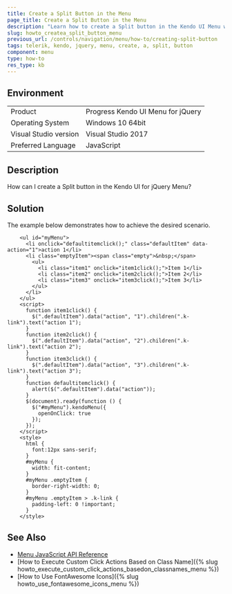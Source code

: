 ```yaml
---
title: Create a Split Button in the Menu
page_title: Create a Split Button in the Menu
description: "Learn how to create a Split button in the Kendo UI Menu widget."
slug: howto_createa_split_button_menu
previous_url: /controls/navigation/menu/how-to/creating-split-button
tags: telerik, kendo, jquery, menu, create, a, split, button
component: menu
type: how-to
res_type: kb
---
```


## Environment

<table>
 <tr>
  <td>Product</td>
  <td>Progress Kendo UI Menu for jQuery</td>
 </tr>
 <tr>
  <td>Operating System</td>
  <td>Windows 10 64bit</td>
 </tr>
 <tr>
  <td>Visual Studio version</td>
  <td>Visual Studio 2017</td>
 </tr>
 <tr>
  <td>Preferred Language</td>
  <td>JavaScript</td>
 </tr>
</table>

## Description

How can I create a Split button in the Kendo UI for jQuery Menu?

## Solution

The example below demonstrates how to achieve the desired scenario.


```dojo
    <ul id="myMenu">
      <li onclick="defaultitemclick();" class="defaultItem" data-action="1">action 1</li>
      <li class="emptyItem"><span class="empty">&nbsp;</span>
        <ul>
          <li class="item1" onclick="item1click();">Item 1</li>
          <li class="item2" onclick="item2click();">Item 2</li>
          <li class="item3" onclick="item3click();">Item 3</li>
        </ul>
      </li>
    </ul>
    <script>
      function item1click() {
        $(".defaultItem").data("action", "1").children(".k-link").text("action 1");
      }
      function item2click() {
        $(".defaultItem").data("action", "2").children(".k-link").text("action 2");
      }
      function item3click() {
        $(".defaultItem").data("action", "3").children(".k-link").text("action 3");
      }
      function defaultitemclick() {
        alert($(".defaultItem").data("action"));
      }
      $(document).ready(function () {
        $("#myMenu").kendoMenu({
          openOnClick: true
        });
      });
    </script>
    <style>
      html {
        font:12px sans-serif;
      }
      #myMenu {
        width: fit-content;
      }
      #myMenu .emptyItem {
        border-right-width: 0;
      }
      #myMenu .emptyItem > .k-link {
        padding-left: 0 !important;
      }
    </style>
```

## See Also

* [Menu JavaScript API Reference](/api/javascript/ui/menu)
* [How to Execute Custom Click Actions Based on Class Name]({% slug howto_execute_custom_click_actions_basedon_classnames_menu %})
* [How to Use FontAwesome Icons]({% slug howto_use_fontawesome_icons_menu %})


